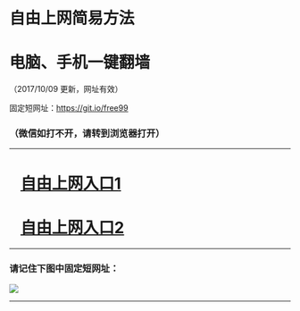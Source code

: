 ﻿# 自由上网简易方法

# 电脑、手机一键翻墙

（2017/10/09 更新，网址有效）

固定短网址：https://git.io/free99

### （微信如打不开，请转到浏览器打开）


***





# &nbsp;&nbsp; <a href="http://ft599022833.fwq-tz-1001.info/fwqtz01.html?t=100900118030 " target="_blank">自由上网入口1</a>
# &nbsp;&nbsp; <a href="http://ft44110181.fwq-tz-1002.info/fwqtz02.html?t=100900113993 " target="_blank">自由上网入口2</a>
***

### 请记住下图中固定短网址：

<img src="https://s3-us-west-2.amazonaws.com/fwq-1001/yjfq-20170905okok.png" /> 


***

